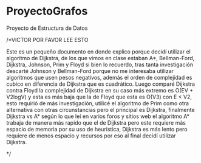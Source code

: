 # ProyectoGrafos
Proyecto de Estructura de Datos

/*VICTOR POR FAVOR LEE ESTO
  
  Este es un pequeño documento en donde explico porque decidí utilizar el algoritmo de Dijkstra, de los que vimos
  en clase estaban A*, Bellman-Ford, Dijkstra, Johnson, Prim y Floyd si bien lo recuerdo, tras tanta investigación
  descarté Johnson y Bellman-Ford porque no me interesaba utilizar algoritmos que usen pesos negativos, además el
  orden de complejidad es cubico en diferencia de Dijkstra que es cuadrático. Luego comparé Dijkstra contra Floyd
  la complejidad de Dijkstra en su caso más extremo es O(EV + V2logV) y esta es más baja que la de Floyd que esta
  es O(V3) con E < V2, esto requirió de más investigación, utilicé el algoritmo de Prim como otra alternativa con
  otras circunstancias pero el principal es Dijkstra, finalmente Dijkstra vs A* según lo que leí en varios foros
  y sitios web el algoritmo A* trabaja de manera más rapido que el de Dijkstra pero este requiere más espacio de
  memoria por su uso de heuristica, Dijkstra es más lento pero requiere de menos espacio y recursos por eso al
  final decidí utilizar Dijkstra.
  
*/
